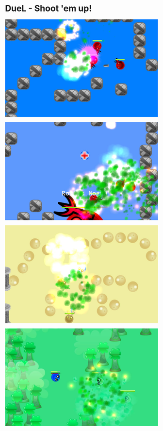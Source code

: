 # DueL - Shoot 'em up!

![screenshot1](/Screenshots/screen1.jpg?raw=true)

![screenshot2](/Screenshots/screen2.jpg?raw=true)

![screenshot3](/Screenshots/screen3.jpg?raw=true)

![screenshot4](/Screenshots/screen4.jpg?raw=true)

